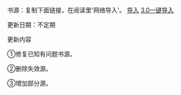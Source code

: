书源：复制下面链接，在阅读里'网络导入'。 
<a href="legado://import/bookSource?src=https://raw.staticdn.net/PB-pobing/pobing/pb/50.json" rel="nofollow">导入</a>
<a class="layui-layout-right layui-btn layui-btn-normal" href="yuedu://booksource/importonline?src=https://raw.staticdn.net/PB-pobing/pobing/pb/50.json">3.0一键导入</a>

更新日期：不定期

更新内容

①修复已知有问题书源。

②删除失效源。

③增加部分源。


